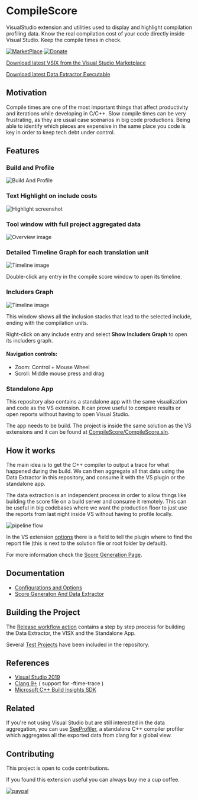 # CompileScore

VisualStudio extension and utilities used to display and highlight compilation profiling data. Know the real compilation cost of your code directly inside Visual Studio. Keep the compile times in check. 

[![MarketPlace](https://img.shields.io/badge/Visual_Studio_Marketplace-v1.5.8-green.svg)](https://marketplace.visualstudio.com/items?itemName=RamonViladomat.CompileScore)
[![Donate](https://img.shields.io/badge/Donate-PayPal-green.svg)](https://www.paypal.com/donate?hosted_button_id=QWTUS8PNK5X5A)

[Download latest VSIX from the Visual Studio Marketplace](https://marketplace.visualstudio.com/items?itemName=RamonViladomat.CompileScore)

[Download latest Data Extractor Executable](https://github.com/Viladoman/CompileScore/releases/latest/download/CompileScoreExtractor.zip)

## Motivation

Compile times are one of the most important things that affect productivity and iterations while developing in C/C++. Slow compile times can be very frustrating, as they are usual case scenarios in big code productions. Being able to identify which pieces are expensive in the same place you code is key in order to keep tech debt under control.

## Features

### Build and Profile
![Build And Profile](https://github.com/Viladoman/CompileScore/wiki/data/BuildAndProfileCommand.gif?raw=true)

### Text Highlight on include costs
![Highlight screenshot](https://github.com/Viladoman/CompileScore/wiki/data/highlightScreenshot.png?raw=true)

### Tool window with full project aggregated data
![Overview image](https://github.com/Viladoman/CompileScore/wiki/data/Overview.gif?raw=true)

### Detailed Timeline Graph for each translation unit
![Timeline image](https://github.com/Viladoman/CompileScore/wiki/data/CompileScoreTimeline.gif?raw=true)

Double-click any entry in the compile score window to open its timeline. 

### Includers Graph
![Timeline image](https://github.com/Viladoman/CompileScore/wiki/data/Includers.gif?raw=true)

This window shows all the inclusion stacks that lead to the selected include, ending with the compilation units. 

Right-click on any include entry and select **Show Includers Graph** to open its includers graph.  

#### Navigation controls:
- Zoom: Control + Mouse Wheel
- Scroll: Middle mouse press and drag

### Standalone App 

This repository also contains a standalone app with the same visualization and code as the VS extension. It can prove useful to compare results or open reports without having to open Visual Studio. 

The app needs to be build. The project is inside the same solution as the VS extensions and it can be found at [CompileScore/CompileScore.sln](https://github.com/Viladoman/CompileScore/tree/master/CompileScore).

## How it works

The main idea is to get the C++ compiler to output a trace for what happened during the build. We can then aggregate all that data using the Data Extractor in this repository, and consume it with the VS plugin or the standalone app. 

The data extraction is an independent process in order to allow things like building the score file on a build server and consume it remotely. This can be useful in big codebases where we want the production floor to just use the reports from last night inside VS without having to profile locally.

![pipeline flow](https://github.com/Viladoman/CompileScore/wiki/data/Dataextraction.png?raw=true)

In the VS extension [options](https://github.com/Viladoman/CompileScore/wiki/Configurations) there is a field to tell the plugin where to find the report file (this is next to the solution file or root folder by default). 

For more information check the [Score Generation Page](https://github.com/Viladoman/CompileScore/wiki/Score-Generation).

## Documentation
- [Configurations and Options](https://github.com/Viladoman/CompileScore/wiki/Configurations)
- [Score Generaton And Data Extractor](https://github.com/Viladoman/CompileScore/wiki/Score-Generation)

## Building the Project 
The [Release workflow action](https://github.com/Viladoman/CompileScore/blob/master/.github/workflows/Release.yml) contains a step by step process for building the Data Extractor, the VISX and the Standalone App. 

Several [Test Projects](https://github.com/Viladoman/CompileScore/tree/master/TestProjects) have been included in the repository. 

## References
- [Visual Studio 2019](https://visualstudio.microsoft.com/vs/)
- [Clang 9+](https://releases.llvm.org/download.html) ( support for -ftime-trace ) 
- [Microsoft C++ Build Insights SDK](https://docs.microsoft.com/cpp/build-insights/get-started-with-cpp-build-insights)

## Related 
If you're not using Visual Studio but are still interested in the data aggregation, you can use [SeeProfiler](https://github.com/Viladoman/SeeProfiler), a standalone C++ compiler profiler which aggregates all the exported data from clang for a global view.

## Contributing
This project is open to code contributions. 

If you found this extension useful you can always buy me a cup coffee. 

[![paypal](https://www.paypalobjects.com/en_US/i/btn/btn_donate_SM.gif)](https://www.paypal.com/donate?hosted_button_id=QWTUS8PNK5X5A)
